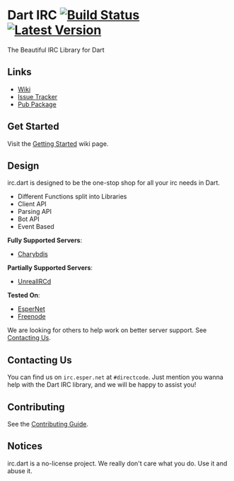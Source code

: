 # Dart IRC [![Build Status](https://travis-ci.org/DirectMyFile/irc.dart.svg?branch=master)](https://travis-ci.org/DirectMyFile/irc.dart) [![Latest Version](http://img.shields.io/badge/pub-2.0.7-blue.svg)](https://pub.dartlang.org/packages/irc)

The Beautiful IRC Library for Dart

## Links

- [Wiki](https://github.com/DirectMyFile/irc.dart/wiki/Home)
- [Issue Tracker](https://github.com/DirectMyFile/irc.dart/issues)
- [Pub Package](https://pub.dartlang.org/packages/irc)

## Get Started

Visit the [Getting Started](https://github.com/DirectMyFile/irc.dart/wiki/Getting-Started) wiki page.

## Design

irc.dart is designed to be the one-stop shop for all your irc needs in Dart.

- Different Functions split into Libraries
- Client API
- Parsing API
- Bot API
- Event Based

**Fully Supported Servers**:
- [Charybdis](https://github.com/atheme/charybdis)

**Partially Supported Servers**:
- [UnrealIRCd](http://www.unrealircd.com/)

**Tested On**:
- [EsperNet](https://www.esper.net/)
- [Freenode](https://freenode.net/)

We are looking for others to help work on better server support. See [Contacting Us](#contacting-us).

## Contacting Us

You can find us on `irc.esper.net` at `#directcode`. Just mention you wanna help with the Dart IRC library, and we will be happy to assist you!

## Contributing

See the [Contributing Guide](https://github.com/DirectMyFile/irc.dart/blob/master/CONTRIBUTING.md).

## Notices

irc.dart is a no-license project. We really don't care what you do. Use it and abuse it.
